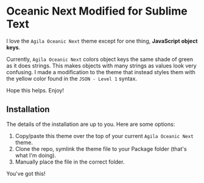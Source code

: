 # Oceanic Next Modified for Sublime Text

I love the `Agila Oceanic Next` theme except for one thing, **JavaScript object keys**.

Currently, `Agila Oceanic Next` colors object keys the same shade of green as it does strings. This makes objects with many strings as values look very confusing. I made a modification to the theme that instead styles them with the yellow color found in the `JSON - Level 1` syntax.

Hope this helps. Enjoy! 

## Installation

The details of the installation are up to you. Here are some options:

1. Copy/paste this theme over the top of your current `Agila Oceanic Next` theme.
2. Clone the repo, symlink the theme file to your Package folder (that's what I'm doing).
3. Manually place the file in the correct folder.

You've got this!

